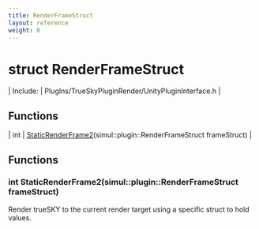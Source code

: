 ```yaml
---
title: RenderFrameStruct
layout: reference
weight: 0
---
```

struct RenderFrameStruct
===

| Include: | PlugIns/TrueSkyPluginRender/UnityPluginInterface.h |



Functions
---

| int | [StaticRenderFrame2](#StaticRenderFrame2)(simul::plugin::RenderFrameStruct frameStruct) |


Functions
---

### <a name="StaticRenderFrame2"/>int StaticRenderFrame2(simul::plugin::RenderFrameStruct frameStruct)
Render trueSKY to the current render target using a specific struct to hold values.
